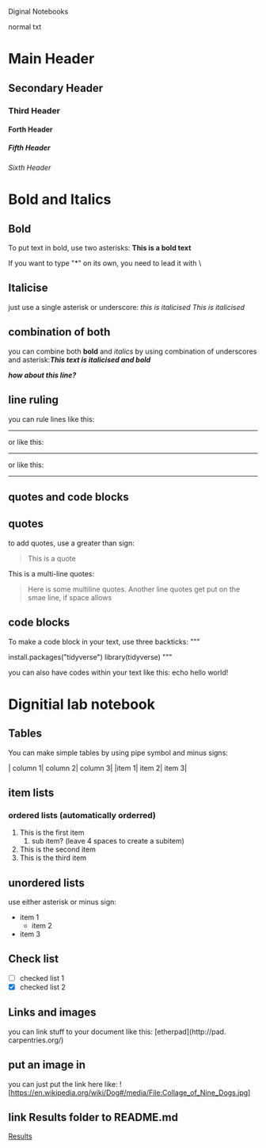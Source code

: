 Diginal Notebooks


normal txt

# Main Header

## Secondary Header

### Third Header


#### Forth Header


##### Fifth Header

###### Sixth Header

# Bold and Italics

## Bold

To put text in bold, use two asterisks: **This is a bold text**

If you want to type "\*" on its own, you need to lead it with \\

## Italicise

just use a single asterisk or underscore: *this is italicised*
_This is italicised_

## combination of both

you can combine both **bold** and *italics* by using combination of underscores and asterisk:_**This text is italicised and bold**_

**_how about this line?_**

## line ruling

you can rule lines like this:

---

or like this:
___

or like this:

***

## quotes and code blocks
## quotes
to add quotes, use a greater than sign:

> This is a quote

This is a multi-line quotes:

> Here is some multiline quotes.
> Another line
> quotes get put on the smae line, if space allows

## code blocks
To make a code block in your text, use three backticks:
"""

install.packages("tidyverse")
library(tidyverse)
"""

you can also have codes within your text like this: echo hello world!

# Dignitial lab notebook

## Tables

You can make simple tables by using pipe symbol and minus signs:

| column 1| column 2| column 3|
|item 1| item 2| item 3|

## item lists

### ordered lists (automatically orderred)

1. This is the first item
    1. sub item? (leave 4 spaces to create a subitem)
1. This is the second item
1. This is the third item

## unordered lists

use either asterisk or minus sign:

- item 1
    - item 2
- item 3

## Check list
- [ ] checked list 1
- [x] checked list 2

## Links and images

you can link stuff to your document like this: [etherpad](http://pad. carpentries.org/)

## put an image in 

you can just put the link here like: ![https://en.wikipedia.org/wiki/Dog#/media/File:Collage_of_Nine_Dogs.jpg]

## link Results folder to README.md
[Results](/Results.README.md)













